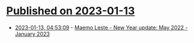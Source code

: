 # [Published on 2023-01-13](index.md)

* [2023-01-13, 04:53:09](https://lobste.rs/s/grkkbk/maemo_leste_new_year_update_may_2022) - [Maemo Leste - New Year update: May 2022 - January 2023](https://maemo-leste.github.io/maemo-leste-new-year-update-may-2022-january-2023.html)

